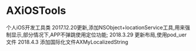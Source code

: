 # AXiOSTools
个人iOS开发工具类
2017.12.20更新,添加NSObject+locationService工具,用来强制显示,部分情况下,APP不弹跳使用定位功能;
2018.3.29 更新布局,使用pod_uer文件
2018.4.3 添加国际化文件AXMyLocalizedString
